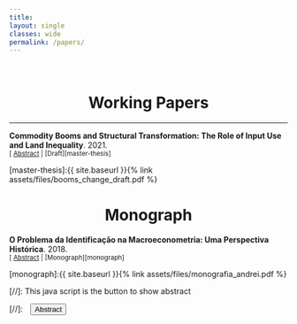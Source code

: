```yaml
---
title: 
layout: single
classes: wide
permalink: /papers/
---
```

<br/> 

<!-- Google Tag Manager (noscript) -->
<noscript><iframe src="https://www.googletagmanager.com/ns.html?id=GTM-PNS829G"
height="0" width="0" style="display:none;visibility:hidden"></iframe></noscript>
<!-- End Google Tag Manager (noscript) -->


# <center> Working Papers </center>

- - -

**Commodity Booms and Structural Transformation: The Role of Input Use and Land Inequality**. 2021.
<br/>
<small>[ <a href="#/" onclick="visib('combooms')">Abstract</a> | [Draft][master-thesis] </small>

<div id="combooms" style="display: none; text-align: justify; line-height: 1.2" ><small>
This paper studies the effects of an agricultural commodity price boom on structural transformation. I construct a shift-share measure of exposure to the commodity shock by combining climate- and soil-induced variation in agricultural production patterns among municipalities in Brazil with fluctuations in international commodity prices between 2000 and 2010. I show that labor was reallocated away from agriculture towards the manufacturing sector in locations more exposed to the commodities boom. Using data from the Population and Agricultural Censuses, I argue that the results are consistent with greater use of capital inputs in agriculture, which worked as substitutes for farm labor, and greater land inequality in more exposed locations, which ultimately displaced workers from the agricultural sector.
</small><br><br/></div>

[master-thesis]:{{ site.baseurl }}{% link assets/files/booms_change_draft.pdf %}


# <center> Monograph </center>

**O Problema da Identificação na Macroeconometria: Uma Perspectiva Histórica**. 2018.
<br/>
<small>[ <a href="#/" onclick="visib('monograph_fea')">Abstract</a> | [Monograph][monograph] </small>

<div id="monograph_fea" style="display: none; text-align: justify; line-height: 1.2" ><small>
O presente trabalho busca analisar as transformações pelas quais o pensamento macroeconômico passou no período pós-guerra, tanto em seu lado teórico como empírico, através da ótica do problema de identificação econométrico. Seja na crítica aos modelos macroeconométricos de larga escala da tradição keynesiana, na introdução da abordagem VAR, no uso da calibragem como estratégia empírica ou na estimação dos modelos DSGE, tanto pelos métodos clássicos como pela abordagem Bayesiana, analisa-se como o problema de identificação sempre esteve presente na discussão das ideias econômicas, fazendo parte dos pressupostos utilizados pelos macroeconomistas para pautarem o debate e proporem novas alternativas aos modelos já existentes.
</small><br><br/></div>

[monograph]:{{ site.baseurl }}{% link assets/files/monografia_andrei.pdf %}






[//]: This java script is the button to show abstract
<script>
 function visib(id) {
  var x = document.getElementById(id);
  if (x.style.display === "block") {
    x.style.display = "none";
  } else {
    x.style.display = "block";
  }
}
</script>

[//]:&emsp;<button onclick="visib('polariz')" class="btn btn--inverse btn--small">Abstract</button>